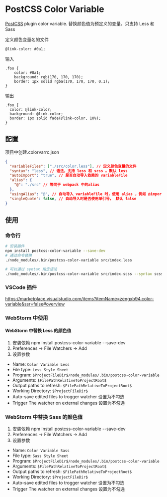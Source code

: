 # PostCSS Color Variable

[PostCSS] plugin color variable. 替换颜色值为预定义的变量。只支持 Less 和 Sass

[PostCSS]: https://github.com/postcss/postcss

定义颜色变量名的文件
```less
@link-color: #0a1;
```

输入
```less
.foo {
    color: #0a1;
    background: rgb(170, 170, 170);
    border: 1px solid rgba(170, 170, 170, 0.1);
}
```

输出
```less
.foo {
  color: @link-color;
  background: @link-color;
  border: 1px solid fade(@link-color, 10%);
}
```

## 配置

项目中创建.colorvarrc.json
```json
{
  "variableFiles": ["./src/color.less"], // 定义颜色变量的文件
  "syntax": "less", // 语法，支持 less 和 scss 。默认 less
  "autoImport": "true", // 是否自动导入依赖的 variableFile
  "alias": {
    "@": "./src" // 等同于 webpack 中的alias
  },
  "usingAlias": "@", // 自动导入 variableFile 时，使用 alias ，例如 @import '~@/src/color.less'
  "singleQuote": false, // 自动导入时是否使用单引号， 默认 false
}
```

## 使用
### 命令行
```bash
# 安装插件
npm install postcss-color-variable --save-dev
# 通过命令替换
./node_modules/.bin/postcss-color-variable src/index.less

# 可以通过 syntax 指定语法
./node_modules/.bin/postcss-color-variable src/index.scss --syntax scss
```

### VSCode 插件
https://marketplace.visualstudio.com/items?itemName=zengxb94.color-variable&ssr=false#overview

### WebStorm 中使用
#### WebStorm 中替换 Less 的颜色值
1. 安装依赖 npm install postcss-color-variable --save-dev
2. Preferences -> File Watchers -> Add
3. 设置参数
  - Name: `Color Variable Less`
  - File type: `Less Style Sheet`
  - Program: `$ProjectFileDir$/node_modules/.bin/postcss-color-variable`
  - Arguments: `$FilePathRelativeToProjectRoot$`
  - Output paths to refresh: `$FilePathRelativeToProjectRoot$`
  - Working Directory: `$ProjectFileDir$`
  - Auto-save edited files to trogger watcher  设置为不勾选
  - Trigger The watcher on external changes 设置为不勾选


### WebStorm 中替换 Sass 的颜色值
1. 安装依赖 npm install postcss-color-variable --save-dev
2. Preferences -> File Watchers -> Add
3. 设置参数
  - Name: `Color Variable Sass`
  - File type: `Sass Style Sheet`
  - Program: `$ProjectFileDir$/node_modules/.bin/postcss-color-variable`
  - Arguments: `$FilePathRelativeToProjectRoot$`
  - Output paths to refresh: `$FilePathRelativeToProjectRoot$`
  - Working Directory: `$ProjectFileDir$`
  - Auto-save edited files to trogger watcher  设置为不勾选
  - Trigger The watcher on external changes 设置为不勾选
